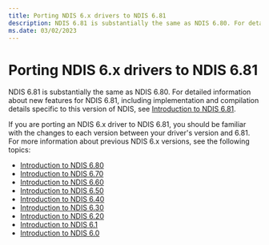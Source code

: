 ```yaml
---
title: Porting NDIS 6.x drivers to NDIS 6.81
description: NDIS 6.81 is substantially the same as NDIS 6.80. For detailed information about new features for NDIS 6.81, see Introduction to NDIS 6.81.
ms.date: 03/02/2023
---
```


# Porting NDIS 6.x drivers to NDIS 6.81

NDIS 6.81 is substantially the same as NDIS 6.80. For detailed information about new features for NDIS 6.81, including implementation and compilation details specific to this version of NDIS, see [Introduction to NDIS 6.81](introduction-to-ndis-6-81.md).

If you are porting an NDIS 6.x driver to NDIS 6.81, you should be familiar with the changes to each version between your driver's version and 6.81. For more information about previous NDIS 6.x versions, see the following topics:

- [Introduction to NDIS 6.80](introduction-to-ndis-6-80.md)
- [Introduction to NDIS 6.70](introduction-to-ndis-6-70.md)
- [Introduction to NDIS 6.60](introduction-to-ndis-6-60.md)
- [Introduction to NDIS 6.50](introduction-to-ndis-6-50.md)
- [Introduction to NDIS 6.40](introduction-to-ndis-6-40.md)
- [Introduction to NDIS 6.30](introduction-to-ndis-6-30.md)
- [Introduction to NDIS 6.20](introduction-to-ndis-6-20.md)
- [Introduction to NDIS 6.1](introduction-to-ndis-6-1.md)
- [Introduction to NDIS 6.0](introduction-to-ndis-6-0.md)

